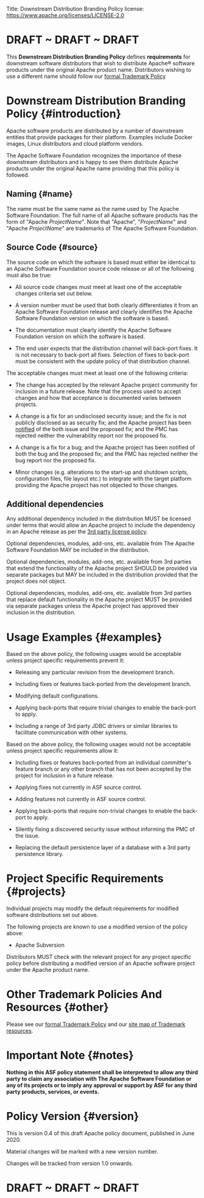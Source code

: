 Title:     Downstream Distribution Branding Policy
license: https://www.apache.org/licenses/LICENSE-2.0

# DRAFT ~ DRAFT ~ DRAFT

This **Downstream Distribution Branding Policy** defines **requirements** for
downstream software distributors that wish to distribute Apache&reg; software
products under the original Apache product name. Distributors wishing to use a
different name should follow our
[formal Trademark Policy](/foundation/marks/)

# Downstream Distribution Branding Policy  {#introduction}

Apache software products are distributed by a number of downstream entities that
provide packages for their platform. Examples include Docker images, Linux
distributors and cloud platform vendors.

The Apache Software Foundation recognizes the importance of these downstream
distributors and is happy to see them distribute Apache products under the
original Apache name providing that this policy is followed.


## Naming  {#name}

The name must be the same name as the name used by The Apache Software Foundation. The full
name of all Apache software products has the form of "Apache *ProjectName*". Note that "Apache",
"*ProjectName*" and "Apache *ProjectName*" are trademarks of The Apache Software Foundation.


## Source Code  {#source}

The source code on which the software is based must either be identical to an
Apache Software Foundation source code release or all of the following must also
be true:

- All source code changes must meet at least one of the acceptable changes criteria
  set out below.

- A version number must be used that both clearly differentiates it from an
  Apache Software Foundation release and clearly identifies the Apache Software
  Foundation version on which the software is based.

- The documentation must clearly identify the Apache Software Foundation
  version on which the software is based.

- The end user expects that the distribution channel will back-port fixes. It
  is not necessary to back-port all fixes. Selection of fixes to back-port must
  be consistent with the update policy of that distribution channel.

The acceptable changes must meet at least one of the following criteria:

- The change has accepted by the relevant Apache project community
  for inclusion in a future release. Note that the process used to accept
  changes and how that acceptance is documented varies between projects.

- A change is a fix for an undisclosed security issue; and the fix is not
  publicly disclosed as as security fix; and the Apache project has been
  [notified](/security/) of the both issue and the
  proposed fix; and the PMC has rejected neither the vulnerability report
  nor the proposed fix.

- A change is a fix for a bug; and the Apache project has been notified of
  both the bug and the proposed fix; and the PMC has rejected neither the bug
  report nor the proposed fix.

- Minor changes (e.g. alterations to the start-up and shutdown scripts,
  configuration files, file layout etc.) to integrate with the target platform
  providing the Apache project has not objected to those changes.

## Additional dependencies

Any additional dependency included in the distribution MUST be licensed under
terms that would allow an Apache project to include the dependency in an
Apache release as per the [3rd party license policy](/legal/resolved.html).

Optional dependencies, modules, add-ons, etc. available from The Apache
Software Foundation MAY be included in the distribution.

Optional dependencies, modules, add-ons, etc. available from 3rd parties
that extend the functionality of the Apache project SHOULD be provided
via separate packages but MAY be included in the distribution provided
that the project does not object.

Optional dependencies, modules, add-ons, etc. available from 3rd parties
that replace default functionality in the Apache project MUST be provided
via separate packages unless the Apache project has approved their
inclusion in the distribution.

# Usage Examples  {#examples}

Based on the above policy, the following usages would be acceptable unless
project specific requirements prevent it:

- Releasing any particular revision from the development branch.

- Including fixes or features back-ported from the development branch.

- Modifying default configurations.

- Applying back-ports that require trivial changes to enable the back-port
  to apply.

- Including a range of 3rd party JDBC drivers or similar libraries to
  facilitate communication with other systems.


Based on the above policy, the following usages would not be acceptable
unless project specific requirements allow it:

- Including fixes or features back-ported from an individual committer's
  feature branch or any other branch that has not been accepted by the
  project for inclusion in a future release.

- Applying fixes not currently in ASF source control.

- Adding features not currently in ASF source control.

- Applying back-ports that require non-trivial changes to enable the
  back-port to apply.

- Silently fixing a discovered security issue without informing the PMC of
  the issue.

- Replacing the default persistence layer of a database with a 3rd party
  persistence library.


# Project Specific Requirements  {#projects}

Individual projects may modify the default requirements for modified software
distributions set out above.

The following projects are known to use a modified version of the policy above:

- Apache Subversion

Distributors MUST check with the relevant project for any project specific policy
before distributing a modified version of an Apache software project under
the Apache product name.


# Other Trademark Policies And Resources  {#other}

Please see our [formal Trademark Policy](/foundation/marks/)
and our [site map of Trademark resources][resources].

# Important Note  {#notes}

**Nothing in this ASF policy statement shall be interpreted to allow any
third party to claim any association with The Apache Software Foundation or
any of its projects or to imply any approval or support by ASF for any
third party products, services, or events.**

# Policy Version  {#version}

This is version 0.4 of this draft Apache policy document, published in June 2020.

Material changes will be marked with a new version number.

Changes will be tracked from version 1.0 onwards.


# DRAFT ~ DRAFT ~ DRAFT

[resources]: /foundation/marks/resources

